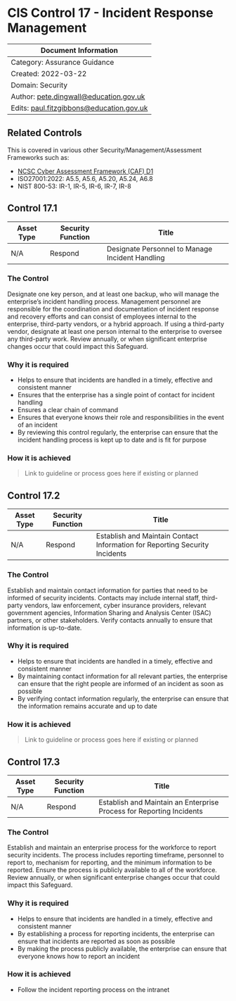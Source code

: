 # CIS Control 17 - Incident Response Management

| Document Information |
------------------------|
| Category: Assurance Guidance |
| Created: 2022-03-22 |
| Domain: Security |
| Author: pete.dingwall@education.gov.uk |
| Edits: paul.fitzgibbons@education.gov.uk |

## Related Controls 
This is covered in various other Security/Management/Assessment Frameworks such as:
* [NCSC Cyber Assessment Framework (CAF) D1](https://www.ncsc.gov.uk/collection/caf/caf-principles-and-guidance/d-1-response-and-recovery-planning)
* ISO27001:2022: A5.5, A5.6, A5.20, A5.24, A6.8
* NIST 800-53: IR-1, IR-5, IR-6, IR-7, IR-8

## Control 17.1

| Asset Type | Security Function | Title| 
---| ---| ---|
|N/A |Respond |Designate Personnel to Manage Incident Handling|

### The Control

Designate one key person, and at least one backup, who will manage the enterprise’s incident handling process. Management personnel are responsible for the coordination and documentation of incident response and recovery efforts and can consist of employees internal to the enterprise, third-party vendors, or a hybrid approach. If using a third-party vendor, designate at least one person internal to the enterprise to oversee any third-party work. Review annually, or when significant enterprise changes occur that could impact this Safeguard.

### Why it is required

* Helps to ensure that incidents are handled in a timely, effective and consistent manner
* Ensures that the enterprise has a single point of contact for incident handling
* Ensures a clear chain of command
* Ensures that everyone knows their role and responsibilities in the event of an incident
* By reviewing this control regularly, the enterprise can ensure that the incident handling process is kept up to date and is fit for purpose

### How it is achieved

>Link to guideline or process goes here if existing or planned


## Control 17.2

| Asset Type | Security Function | Title| 
---| ---| ---|
|N/A |Respond |Establish and Maintain Contact Information for Reporting Security Incidents|

### The Control

Establish and maintain contact information for parties that need to be informed of security incidents. Contacts may include internal staff, third-party vendors, law enforcement, cyber insurance providers, relevant government agencies, Information Sharing and Analysis Center (ISAC) partners, or other stakeholders. Verify contacts annually to ensure that information is up-to-date.

### Why it is required

* Helps to ensure that incidents are handled in a timely, effective and consistent manner
* By maintaining contact information for all relevant parties, the enterprise can ensure that the right people are informed of an incident as soon as possible
* By verifying contact information regularly, the enterprise can ensure that the information remains accurate and up to date

### How it is achieved

>Link to guideline or process goes here if existing or planned

## Control 17.3

| Asset Type | Security Function | Title| 
---| ---| ---|
|N/A |Respond |Establish and Maintain an Enterprise Process for Reporting Incidents|

### The Control

Establish and maintain an enterprise process for the workforce to report security incidents. The process includes reporting timeframe, personnel to report to, mechanism for reporting, and the minimum information to be reported. Ensure the process is publicly available to all of the workforce. Review annually, or when significant enterprise changes occur that could impact this Safeguard.

### Why it is required

* Helps to ensure that incidents are handled in a timely, effective and consistent manner
* By establishing a process for reporting incidents, the enterprise can ensure that incidents are reported as soon as possible
* By making the process publicly available, the enterprise can ensure that everyone knows how to report an incident

### How it is achieved

* Follow the incident reporting process on the intranet

